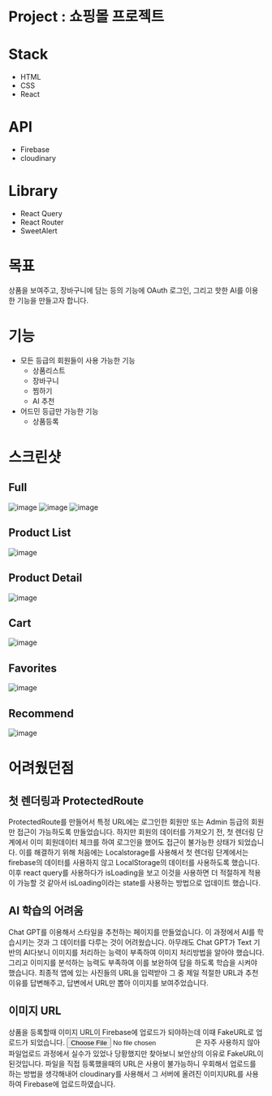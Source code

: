 # Project : 쇼핑몰 프로젝트
# Stack
- HTML
- CSS
- React

# API
- Firebase
- cloudinary

# Library
- React Query
- React Router 
- SweetAlert

# 목표
상품을 보여주고, 장바구니에 담는 등의 기능에 OAuth 로그인, 그리고 핫한 AI를 이용한 기능을 만들고자 합니다.

# 기능
- 모든 등급의 회원들이 사용 가능한 기능
  - 상품리스트
  - 장바구니
  - 찜하기
  - AI 추천
- 어드민 등급만 가능한 기능
  - 상품등록

# 스크린샷
## Full
![image](https://user-images.githubusercontent.com/70611956/233819409-fbe01be2-0d76-4bd4-8b95-8b8b69e134a7.png)
![image](https://user-images.githubusercontent.com/70611956/233821144-c00d9cc6-a48c-43c1-a62b-65c2186d2923.png)
![image](https://user-images.githubusercontent.com/70611956/233821151-59357d55-e007-4770-a616-87beca7f6981.png)


## Product List
![image](https://user-images.githubusercontent.com/70611956/233871224-975dd1c3-2c10-404a-bfe9-d8c0f31edc65.png)

## Product Detail
![image](https://user-images.githubusercontent.com/70611956/233871239-11e8af8a-2ca8-4af1-8953-3b89e9fc8c60.png)

## Cart
![image](https://github.com/Sunflo-H/shop/assets/70611956/a6b500c0-303a-4c4e-bfaa-76186744007d)
## Favorites
![image](https://user-images.githubusercontent.com/70611956/233871270-13b477fa-8935-424f-81ab-7160ac673a46.png)

## Recommend
![image](https://user-images.githubusercontent.com/70611956/233871308-33a72f88-d5fd-4fff-a688-b55fd95b0e5b.png)


# 어려웠던점
## 첫 렌더링과 ProtectedRoute
ProtectedRoute를 만들어서 특정 URL에는 로그인한 회원만 또는 Admin 등급의 회원만 접근이 가능하도록 만들었습니다. 하지만 회원의 데이터를 가져오기 전, 첫 렌더링 단계에서 이미 회원데이터 체크를 하여 로그인을 했어도 접근이 불가능한 상태가 되었습니다. 이를 해결하기 위해 처음에는 Localstorage를 사용해서 첫 렌더링 단계에서는 firebase의 데이터를 사용하지 않고 LocalStorage의 데이터를 사용하도록 했습니다.
이후 react query를 사용하다가 isLoading을 보고 이것을 사용하면 더 적절하게 적용이 가능할 것 같아서 isLoading이라는 state를 사용하는 방법으로 업데이트 했습니다.

## AI 학습의 어려움
Chat GPT를 이용해서 스타일을 추천하는 페이지를 만들었습니다. 이 과정에서 AI를 학습시키는 것과 그 데이터를 다루는 것이 어려웠습니다. 아무래도 Chat GPT가 Text 기반의 AI다보니 이미지를 처리하는 능력이 부족하여 이미지 처리방법을 알아야 했습니다. 그리고 이미지를 분석하는 능력도 부족하여 이를 보완하여 답을 하도록 학습을 시켜야 했습니다. 최종적 앱에 있는 사진들의 URL을 입력받아 그 중 제일 적절한 URL과 추천 이유를 답변해주고, 답변에서 URL만 뽑아 이미지를 보여주었습니다.

## 이미지 URL
상품을 등록할때 이미지 URL이 Firebase에 업로드가 되야하는데 이때 FakeURL로 업로드가 되었습니다. <input type="file">은 자주 사용하지 않아 파일업로드 과정에서 실수가 있었나 당황했지만 찾아보니 보안상의 이유로 FakeURL이 된것입니다. 파일을 직접 등록했을때의 URL은 사용이 불가능하니 우회해서 업로드를 하는 방법을 생각해내어 cloudinary를 사용해서 그 서버에 올려진 이미지URL를 사용하여 Firebase에 업로드하였습니다.

